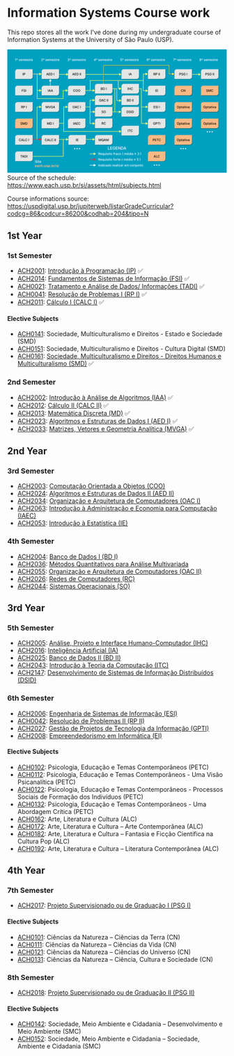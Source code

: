 <!--- Variables section --->

[ACH2001]: https://uspdigital.usp.br/jupiterweb/obterDisciplina?sgldis=ACH2001
[ACH2014]: https://uspdigital.usp.br/jupiterweb/obterDisciplina?sgldis=ACH2014
[ACH0021]: https://uspdigital.usp.br/jupiterweb/obterDisciplina?sgldis=ACH0021
[ACH0041]: https://uspdigital.usp.br/jupiterweb/obterDisciplina?sgldis=ACH0041
[ACH2011]: https://uspdigital.usp.br/jupiterweb/obterDisciplina?sgldis=ACH2011
[ACH0141]: https://uspdigital.usp.br/jupiterweb/obterDisciplina?sgldis=ACH0141
[ACH0151]: https://uspdigital.usp.br/jupiterweb/obterDisciplina?sgldis=ACH0151
[ACH0161]: https://uspdigital.usp.br/jupiterweb/obterDisciplina?sgldis=ACH0161
[ACH2002]: https://uspdigital.usp.br/jupiterweb/obterDisciplina?sgldis=ACH2002
[ACH2012]: https://uspdigital.usp.br/jupiterweb/obterDisciplina?sgldis=ACH2012
[ACH2013]: https://uspdigital.usp.br/jupiterweb/obterDisciplina?sgldis=ACH2013
[ACH2023]: https://uspdigital.usp.br/jupiterweb/obterDisciplina?sgldis=ACH2023
[ACH2033]: https://uspdigital.usp.br/jupiterweb/obterDisciplina?sgldis=ACH2033
[ACH2003]: https://uspdigital.usp.br/jupiterweb/obterDisciplina?sgldis=ACH2003
[ACH2024]: https://uspdigital.usp.br/jupiterweb/obterDisciplina?sgldis=ACH2024
[ACH2034]: https://uspdigital.usp.br/jupiterweb/obterDisciplina?sgldis=ACH2034
[ACH2063]: https://uspdigital.usp.br/jupiterweb/obterDisciplina?sgldis=ACH2063
[ACH2053]: https://uspdigital.usp.br/jupiterweb/obterDisciplina?sgldis=ACH2053
[ACH2004]: https://uspdigital.usp.br/jupiterweb/obterDisciplina?sgldis=ACH2004
[ACH2036]: https://uspdigital.usp.br/jupiterweb/obterDisciplina?sgldis=ACH2036
[ACH2055]: https://uspdigital.usp.br/jupiterweb/obterDisciplina?sgldis=ACH2055
[ACH2026]: https://uspdigital.usp.br/jupiterweb/obterDisciplina?sgldis=ACH2026
[ACH2044]: https://uspdigital.usp.br/jupiterweb/obterDisciplina?sgldis=ACH2044
[ACH2005]: https://uspdigital.usp.br/jupiterweb/obterDisciplina?sgldis=ACH2005
[ACH2016]: https://uspdigital.usp.br/jupiterweb/obterDisciplina?sgldis=ACH2016
[ACH2025]: https://uspdigital.usp.br/jupiterweb/obterDisciplina?sgldis=ACH2025
[ACH2043]: https://uspdigital.usp.br/jupiterweb/obterDisciplina?sgldis=ACH2043
[ACH2147]: https://uspdigital.usp.br/jupiterweb/obterDisciplina?sgldis=ACH2147
[ACH2006]: https://uspdigital.usp.br/jupiterweb/obterDisciplina?sgldis=ACH2006
[ACH0042]: https://uspdigital.usp.br/jupiterweb/obterDisciplina?sgldis=ACH0042
[ACH2027]: https://uspdigital.usp.br/jupiterweb/obterDisciplina?sgldis=ACH2027
[ACH2008]: https://uspdigital.usp.br/jupiterweb/obterDisciplina?sgldis=ACH2008
[ACH0102]: https://uspdigital.usp.br/jupiterweb/obterDisciplina?sgldis=ACH0102
[ACH0112]: https://uspdigital.usp.br/jupiterweb/obterDisciplina?sgldis=ACH0112
[ACH0122]: https://uspdigital.usp.br/jupiterweb/obterDisciplina?sgldis=ACH0122
[ACH0132]: https://uspdigital.usp.br/jupiterweb/obterDisciplina?sgldis=ACH0132
[ACH0162]: https://uspdigital.usp.br/jupiterweb/obterDisciplina?sgldis=ACH0162
[ACH0172]: https://uspdigital.usp.br/jupiterweb/obterDisciplina?sgldis=ACH0172
[ACH0182]: https://uspdigital.usp.br/jupiterweb/obterDisciplina?sgldis=ACH0182
[ACH0192]: https://uspdigital.usp.br/jupiterweb/obterDisciplina?sgldis=ACH0192
[ACH2017]: https://uspdigital.usp.br/jupiterweb/obterDisciplina?sgldis=ACH2017
[ACH0101]: https://uspdigital.usp.br/jupiterweb/obterDisciplina?sgldis=ACH0101
[ACH0111]: https://uspdigital.usp.br/jupiterweb/obterDisciplina?sgldis=ACH0111
[ACH0121]: https://uspdigital.usp.br/jupiterweb/obterDisciplina?sgldis=ACH0121
[ACH0131]: https://uspdigital.usp.br/jupiterweb/obterDisciplina?sgldis=ACH0131
[ACH2018]: https://uspdigital.usp.br/jupiterweb/obterDisciplina?sgldis=ACH2018
[ACH0142]: https://uspdigital.usp.br/jupiterweb/obterDisciplina?sgldis=ACH0142
[ACH0152]: https://uspdigital.usp.br/jupiterweb/obterDisciplina?sgldis=ACH0152

# Information Systems Course work

This repo stores all the work I've done during my undergraduate course of Information Systems at the University of São Paulo (USP).

![Schedule chart of the course](ISCourseSchedule.png)
Source of the schedule: https://www.each.usp.br/si/assets/html/subjects.html

Course informations source: https://uspdigital.usp.br/jupiterweb/listarGradeCurricular?codcg=86&codcur=86200&codhab=204&tipo=N

## 1st Year

### 1st Semester

- [ACH2001]: [Introdução à Programação (IP)](1Sem/IP) ✅
- [ACH2014]: [Fundamentos de Sistemas de Informação (FSI)](1Sem/FSI) ✅
- [ACH0021]: [Tratamento e Análise de Dados/ Informações (TADI)](1Sem/TADI) ✅
- [ACH0041]: [Resolução de Problemas I (RP I)](1Sem/RP1) ✅
- [ACH2011]: [Cálculo I (CALC I)](1Sem/CALC1) ✅

#### Elective Subjects

- [ACH0141]: Sociedade, Multiculturalismo e Direitos - Estado e Sociedade (SMD)
- [ACH0151]: Sociedade, Multiculturalismo e Direitos - Cultura Digital (SMD)
- [ACH0161]: [Sociedade, Multiculturalismo e Direitos - Direitos Humanos e Multiculturalismo (SMD)](1Sem/SMD) ✅

### 2nd Semester

- [ACH2002]: [Introdução à Análise de Algoritmos (IAA)](2Sem/IAA) ✅
- [ACH2012]: [Cálculo II (CALC II)](2Sem/CALC2) ✅
- [ACH2013]: [Matemática Discreta (MD)](2Sem/MD) ✅
- [ACH2023]: [Algoritmos e Estruturas de Dados I (AED I)](2Sem/AED) ✅
- [ACH2033]: [Matrizes, Vetores e Geometria Analítica (MVGA)](2Sem/MVGA) ✅

## 2nd Year

### 3rd Semester

- [ACH2003]: [Computação Orientada a Objetos (COO)](3Sem/COO)
- [ACH2024]: [Algoritmos e Estruturas de Dados II (AED II)](3Sem/AED2)
- [ACH2034]: [Organização e Arquitetura de Computadores (OAC I)](3Sem/OAC1)
- [ACH2063]: [Introdução à Administração e Economia para Computação (IAEC)](3Sem/IAEC)
- [ACH2053]: [Introdução à Estatística (IE)](3Sem/IE)

### 4th Semester

- [ACH2004]: [Banco de Dados I (BD I)](4Sem/BD1)
- [ACH2036]: [Métodos Quantitativos para Análise Multivariada](4Sem/MQA)
- [ACH2055]: [Organização e Arquitetura de Computadores (OAC II)](4Sem/OAC2)
- [ACH2026]: [Redes de Computadores (RC)](4Sem/RC)
- [ACH2044]: [Sistemas Operacionais (SO)](4Sem/SO)

## 3rd Year

### 5th Semester

- [ACH2005]: [Análise, Projeto e Interface Humano-Computador (IHC)](5Sem/IHC)
- [ACH2016]: [Inteligência Artificial (IA)](5Sem/IA)
- [ACH2025]: [Banco de Dados II (BD II)](5Sem/BD2)
- [ACH2043]: [Introdução à Teoria da Computação (ITC)](5Sem/ITC)
- [ACH2147]: [Desenvolvimento de Sistemas de Informação Distribuídos (DSID)](5Sem/DSID)

### 6th Semester

- [ACH2006]: [Engenharia de Sistemas de Informação (ESI)](6Sem/ESI)
- [ACH0042]: [Resolução de Problemas II (RP II)](6Sem/RP2)
- [ACH2027]: [Gestão de Projetos de Tecnologia da Informação (GPTI)](6Sem/GPTI)
- [ACH2008]: [Empreendedorismo em Informática (EI)](6Sem/EI)

#### Elective Subjects

- [ACH0102]: Psicologia, Educação e Temas Contemporâneos (PETC)
- [ACH0112]: Psicologia, Educação e Temas Contemporâneos - Uma Visão Psicanalítica (PETC)
- [ACH0122]: Psicologia, Educação e Temas Contemporâneos - Processos Sociais de Formação dos Indivíduos (PETC)
- [ACH0132]: Psicologia, Educação e Temas Contemporâneos - Uma Abordagem Crítica (PETC)
- [ACH0162]: Arte, Literatura e Cultura (ALC)
- [ACH0172]: Arte, Literatura e Cultura – Arte Contemporânea (ALC)
- [ACH0182]: Arte, Literatura e Cultura – Fantasia e Ficção Científica na Cultura Pop (ALC)
- [ACH0192]: Arte, Literatura e Cultura – Literatura Contemporânea (ALC)

## 4th Year

### 7th Semester

- [ACH2017]: [Projeto Supervisionado ou de Graduação I (PSG I)](7Sem/PSG1)

#### Elective Subjects

- [ACH0101]: Ciências da Natureza – Ciências da Terra (CN)
- [ACH0111]: Ciências da Natureza – Ciências da Vida (CN)
- [ACH0121]: Ciências da Natureza – Ciências do Universo (CN)
- [ACH0131]: Ciências da Natureza – Ciência, Cultura e Sociedade (CN)

### 8th Semester

- [ACH2018]: [Projeto Supervisionado ou de Graduação II (PSG II)](7Sem/PSG2)

#### Elective Subjects

- [ACH0142]: Sociedade, Meio Ambiente e Cidadania – Desenvolvimento e Meio Ambiente (SMC)
- [ACH0152]: Sociedade, Meio Ambiente e Cidadania – Sociedade, Ambiente e Cidadania (SMC)
